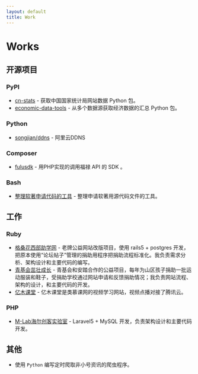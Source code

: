 ```yaml
---
layout: default
title: Work
---
```

# Works

## 开源项目

### PyPI

* [cn-stats](https://pypi.org/project/cn-stats/) - 获取中国国家统计局网站数据 Python 包。
* [economic-data-tools](https://pypi.org/project/economic-data-tools/) - 从多个数据源获取经济数据的汇总 Python 包。

### Python

* [songjian/ddns](https://github.com/songjian/ddns) - 阿里云DDNS

### Composer

* [fulusdk](https://github.com/songjian/fulusdk) - 用PHP实现的调用福禄 API 的 SDK 。

### Bash

* [整理软著申请代码的工具](https://github.com/songjian/ruanzhu) - 整理申请软著用源代码文件的工具。

## 工作

### Ruby

* [格桑花西部助学网](http://www.gesanghua.org/) - 老牌公益网站改版项目，使用 rails5 + postgres 开发，把原本使用“论坛帖子”管理的捐助用程序把捐助流程标准化。我负责需求分析、架构设计和主要代码的编写。
* [青基会茁壮成长](http://zzcz.wikiflyer.cn/) - 青基会和安踏合作的公益项目，每年为山区孩子捐助一批运动服装和鞋子，受捐助学校通过网站申请和反馈捐助情况；我负责网站流程、架构的设计，和主要代码的开发。
* [亿木课堂](http://www.ymooc.com.cn/) - 亿木课堂是类慕课网的视频学习网站，视频点播对接了腾讯云。

### PHP

* [M-Lab海尔创客实验室](http://lab.haier.com/) - Laravel5 + MySQL 开发，负责架构设计和主要代码开发。

## 其他

* 使用 `Python` 编写定时爬取非小号资讯的爬虫程序。
